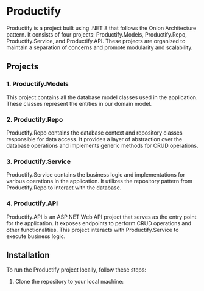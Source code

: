 # Productify

Productify is a project built using .NET 8 that follows the Onion Architecture pattern. It consists of four projects: Productify.Models, Productify.Repo, Productify.Service, and Productify.API. These projects are organized to maintain a separation of concerns and promote modularity and scalability.

## Projects

### 1. Productify.Models

This project contains all the database model classes used in the application. These classes represent the entities in our domain model.

### 2. Productify.Repo

Productify.Repo contains the database context and repository classes responsible for data access. It provides a layer of abstraction over the database operations and implements generic methods for CRUD operations.

### 3. Productify.Service

Productify.Service contains the business logic and implementations for various operations in the application. It utilizes the repository pattern from Productify.Repo to interact with the database.

### 4. Productify.API

Productify.API is an ASP.NET Web API project that serves as the entry point for the application. It exposes endpoints to perform CRUD operations and other functionalities. This project interacts with Productify.Service to execute business logic.

## Installation

To run the Productify project locally, follow these steps:

1. Clone the repository to your local machine:

